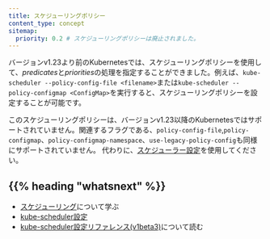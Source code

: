 ```yaml
---
title: スケジューリングポリシー
content_type: concept
sitemap:
  priority: 0.2 # スケジューリングポリシーは廃止されました。
---
```


<!-- overview -->

バージョンv1.23より前のKubernetesでは、スケジューリングポリシーを使用して、*predicates*と*priorities*の処理を指定することができました。例えば、`kube-scheduler --policy-config-file <filename>`または`kube-scheduler --policy-configmap <ConfigMap>`を実行すると、スケジューリングポリシーを設定することが可能です。

このスケジューリングポリシーは、バージョンv1.23以降のKubernetesではサポートされていません。関連するフラグである、`policy-config-file`,`policy-configmap`、`policy-configmap-namespace`、`use-legacy-policy-config`も同様にサポートされていません。
代わりに、[スケジューラー設定](/ja/docs/reference/scheduling/config/)を使用してください。

## {{% heading "whatsnext" %}}

* [スケジューリング](/ja/docs/concepts/scheduling-eviction/kube-scheduler/)について学ぶ
* [kube-scheduler設定](/ja/docs/reference/scheduling/config/)
* [kube-scheduler設定リファレンス(v1beta3)](/docs/reference/config-api/kube-scheduler-config.v1beta3/)について読む
